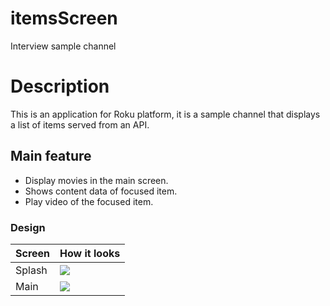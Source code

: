 # itemsScreen
Interview sample channel

# Description

This is an application for Roku platform, it is a sample channel that displays a list of items served from an API.


## Main feature

+ Display movies in the main screen.
+ Shows content data of focused item.
+ Play video of the focused item.


### Design

|Screen| How it looks |
|------| ------ |
|Splash| ![](https://drive.google.com/file/d/1Vh7AGhml0fmW8kjaETBFmAhr9aWmjaA7/view?usp=share_link) |
|Main| ![](https://drive.google.com/file/d/1yevYhEb14rimowYsF91OnrC7bfe8uCPv/view?usp=share_link) |
